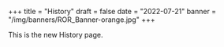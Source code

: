 +++
title = "History"
draft = false
date = "2022-07-21"
banner = "/img/banners/ROR_Banner-orange.jpg"
+++

This is the new History page.
